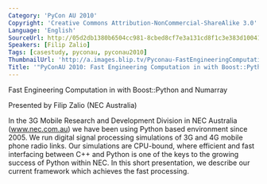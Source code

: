 ```yaml
---
Category: 'PyCon AU 2010'
Copyright: 'Creative Commons Attribution-NonCommercial-ShareAlike 3.0'
Language: 'English'
SourceUrl: http://05d2db1380b6504cc981-8cbed8cf7e3a131cd8f1c3e383d10041.r93.cf2.rackcdn.com/pycon-au-2010/479_pyconau-2010-fast-engineering-computation-in-with-boost-python-and-numarray.flv
Speakers: [Filip Zalio]
Tags: [casestudy, pyconau, pyconau2010]
ThumbnailUrl: 'http://a.images.blip.tv/Pyconau-FastEngineeringComputationInWithBoostPythonAndNumarray677.png'
Title: '"PyConAU 2010: Fast Engineering Computation in with Boost::Python and Numarray"'
---
```

Fast Engineering Computation in with Boost::Python and Numarray

Presented by Filip Zalio (NEC Australia)

In the 3G Mobile Research and Development Division in NEC Australia
(www.nec.com.au) we have been using Python based environment since 2005. We
run digital signal processing simulations of 3G and 4G mobile phone radio
links. Our simulations are CPU-bound, where efficient and fast interfacing
between C++ and Python is one of the keys to the growing success of Python
within NEC. In this short presentation, we describe our current framework
which achieves the fast processing.

